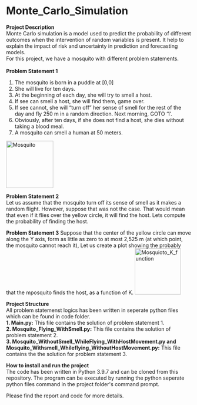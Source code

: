 # Monte_Carlo_Simulation
**Project Description**</br>
Monte Carlo simulation is a model used to predict the probability of different outcomes when the intervention of random variables is present.
It help to explain the impact of risk and uncertainty in prediction and forecasting models.
</br>
For this project, we have a mosquito with different problem statements.</br>
</br>
**Problem Statement 1**
1. The mosquito is born in a puddle at [0,0]</br>
2. She will live for ten days.</br>
3. At the beginning of each day, she will try to smell a host.</br>
4. If see can smell a host, she will find them, game over.</br>
5. If see cannot, she will “turn off” her sense of smell for the rest of the day and fly 250 m in a random direction. Next morning, GOTO ‘1’. </br>
6. Obviously, after ten days, if she does not find a host, she dies without taking a blood meal.
7. A mosquito can smell a human at 50 meters. </br>

<img width="128" alt="Mosquito" src="https://user-images.githubusercontent.com/72067723/169188568-60e4bf07-f927-4ff5-abf5-1b9ece838394.PNG">

**Problem Statement 2**</br>
Let us assume that the mosquito turn off its sense of smell as it makes a random flight. However, suppose that was not the case. That would mean that even if it flies over the yellow circle, it will find the host. Lets compute the probability of finding the host.

**Problem Statement 3**
Suppose that the center of the yellow circle can move along the Y axis, form as little as zero to at most 2,525 m (at which point, the mosquito cannot reach it), Let us create a plot showing the probably that the mposquito finds the host, as a function of K.
<img width="125" alt="Mosquioto_K_function" src="https://user-images.githubusercontent.com/72067723/169190664-bdeed106-24e4-403f-8775-1ab819f79e3f.PNG">

**Project Structure**</br>
All problem statemenst logics has been written in seperate python files which can be found in code folder.</br>
**1. Main.py:** This file contains the solution of problem statement 1.</br>
**2. Mosquito_Flying_WithSmell.py:** This file contains the solution of problem statement 2.</br>
**3. Mosquito_WithoutSmell_WhileFlying_WithHostMovement.py and Mosquito_Withsmell_Whileflying_WithoutHostMovement.py:** This file contains the the solution for problem statement 3.</br>

**How to install and run the project**</br>
The code has been written in Python 3.9.7 and can be cloned from this repository.
The program can be executed by running the python seperate python files command in the project folder's command prompt.

Please find the report and code for more details.










